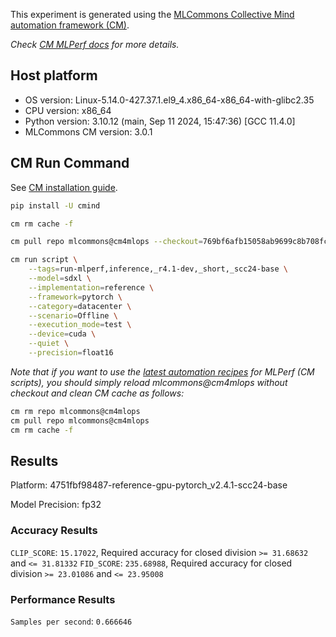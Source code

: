 This experiment is generated using the [MLCommons Collective Mind automation framework (CM)](https://github.com/mlcommons/cm4mlops).

*Check [CM MLPerf docs](https://docs.mlcommons.org/inference) for more details.*

## Host platform

* OS version: Linux-5.14.0-427.37.1.el9_4.x86_64-x86_64-with-glibc2.35
* CPU version: x86_64
* Python version: 3.10.12 (main, Sep 11 2024, 15:47:36) [GCC 11.4.0]
* MLCommons CM version: 3.0.1

## CM Run Command

See [CM installation guide](https://docs.mlcommons.org/inference/install/).

```bash
pip install -U cmind

cm rm cache -f

cm pull repo mlcommons@cm4mlops --checkout=769bf6afb15058ab9699c8b708fc484cc9c7b7fb

cm run script \
	--tags=run-mlperf,inference,_r4.1-dev,_short,_scc24-base \
	--model=sdxl \
	--implementation=reference \
	--framework=pytorch \
	--category=datacenter \
	--scenario=Offline \
	--execution_mode=test \
	--device=cuda \
	--quiet \
	--precision=float16
```
*Note that if you want to use the [latest automation recipes](https://docs.mlcommons.org/inference) for MLPerf (CM scripts),
 you should simply reload mlcommons@cm4mlops without checkout and clean CM cache as follows:*

```bash
cm rm repo mlcommons@cm4mlops
cm pull repo mlcommons@cm4mlops
cm rm cache -f

```

## Results

Platform: 4751fbf98487-reference-gpu-pytorch_v2.4.1-scc24-base

Model Precision: fp32

### Accuracy Results 
`CLIP_SCORE`: `15.17022`, Required accuracy for closed division `>= 31.68632` and `<= 31.81332`
`FID_SCORE`: `235.68988`, Required accuracy for closed division `>= 23.01086` and `<= 23.95008`

### Performance Results 
`Samples per second`: `0.666646`
